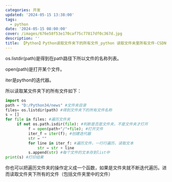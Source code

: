 ```yaml
---
categories: 开发
updated: '2024-05-15 13:38:00'
tags:
  - python
date: '2024-05-15 08:00:00'
cover: /images/676e58f53e170caf75c77817df0c367d.jpg
description: ''
title: 【Python】Python读取文件夹下的所有文件_python 读取文件夹里所有文件-CSDN博客
---
```


os.listdir(path)是得到在path路径下所以文件的名称列表。


open(path)是打开某个文件。


iter是python的迭代器。    


所以读取某文件夹下的所有文件如下：


```python
import os
path = "D:/Python34/news" #文件夹目录
files= os.listdir(path) #得到文件夹下的所有文件名称
s = []
for file in files: #遍历文件夹
     if not os.path.isdir(file): #判断是否是文件夹，不是文件夹才打开
          f = open(path+"/"+file); #打开文件
          iter_f = iter(f); #创建迭代器
          str = ""
          for line in iter_f: #遍历文件，一行行遍历，读取文本
              str = str + line
          s.append(str) #每个文件的文本存到list中
print(s) #打印结果
```


你也可以把遍历文件夹的操作定义成一个函数，如果是文件夹就不断迭代遍历。进而读取文件夹下所有的文件（包括文件夹里中的文件）

